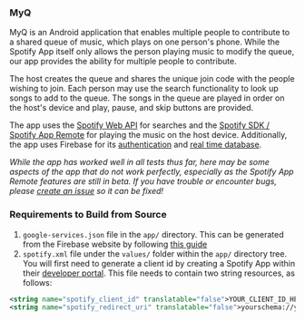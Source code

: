 ### MyQ

MyQ is an Android application that enables multiple people to contribute to a shared queue of music, which plays on one person's phone. While the Spotify App itself only allows the person playing music to modify the queue, our app provides the ability for multiple people to contribute.

The host creates the queue and shares the unique join code with the people wishing to join. Each person may use the search functionality to look up songs to add to the queue. The songs in the queue are played in order on the host's device and play, pause, and skip buttons are provided.

The app uses the [Spotify Web API][3] for searches and the [Spotify SDK / Spotify App Remote][4] for playing the music on the host device. Additionally, the app uses Firebase for its [authentication][5] and [real time database][6].

_While the app has worked well in all tests thus far, here may be some aspects of the app that do not work perfectly, especially as the Spotify App Remote features are still in beta.  If you have trouble or encounter bugs, please [create an issue][7] so it can be fixed!_

### Requirements to Build from Source

1. `google-services.json` file in the `app/` directory.  This can be generated from the Firebase website by following [this guide][1]
2. `spotify.xml` file under the `values/` folder within the `app/` directory tree.  You will first need to generate a client id by creating a Spotify App within their [developer portal][2].  This file needs to contain two string resources, as follows:

```xml
<string name="spotify_client_id" translatable="false">YOUR_CLIENT_ID_HERE</string>
<string name="spotify_redirect_uri" translatable="false">yourschema://yourcallback</string>
```

[1]: https://support.google.com/firebase/answer/7015592?hl=en
[2]: https://developer.spotify.com/dashboard/
[3]: https://developer.spotify.com/documentation/web-api/
[4]: https://developer.spotify.com/documentation/android/
[5]: https://firebase.google.com/docs/auth/
[6]: https://firebase.google.com/docs/database/
[7]: https://github.com/AaronCoplan/MyQ/issues/new
